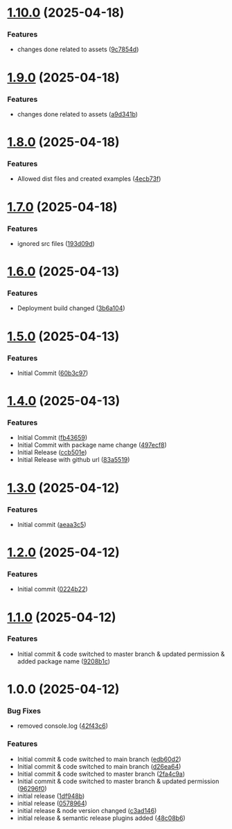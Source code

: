 # [1.10.0](https://github.com/saradab-mindfire/data-table/compare/v1.9.0...v1.10.0) (2025-04-18)


### Features

* changes done related to assets ([9c7854d](https://github.com/saradab-mindfire/data-table/commit/9c7854d5116ab53de9472e1f7cf6f9700bee0afe))

# [1.9.0](https://github.com/saradab-mindfire/data-table/compare/v1.8.0...v1.9.0) (2025-04-18)


### Features

* changes done related to assets ([a9d341b](https://github.com/saradab-mindfire/data-table/commit/a9d341bbf743feb62e37ae5f90cd5e3a9e4f08e6))

# [1.8.0](https://github.com/saradab-mindfire/data-table/compare/v1.7.0...v1.8.0) (2025-04-18)


### Features

* Allowed dist files and created examples ([4ecb73f](https://github.com/saradab-mindfire/data-table/commit/4ecb73f0b210f8ce6fa3fa58dd189b608af18e7a))

# [1.7.0](https://github.com/saradab-mindfire/data-table/compare/v1.6.0...v1.7.0) (2025-04-18)


### Features

* ignored src files ([193d09d](https://github.com/saradab-mindfire/data-table/commit/193d09d31a1f54038d82b36b27cbc68ea1f918a8))

# [1.6.0](https://github.com/saradab-mindfire/data-table/compare/v1.5.0...v1.6.0) (2025-04-13)


### Features

* Deployment build changed ([3b6a104](https://github.com/saradab-mindfire/data-table/commit/3b6a104c8aa93f24d3912ca31da6540c5eb167c5))

# [1.5.0](https://github.com/saradab-mindfire/data-table/compare/v1.4.0...v1.5.0) (2025-04-13)


### Features

* Initial Commit ([60b3c97](https://github.com/saradab-mindfire/data-table/commit/60b3c97e9e3c3dba27de38fdf1c3d681ba0854b8))

# [1.4.0](https://github.com/saradab-mindfire/data-table/compare/v1.3.0...v1.4.0) (2025-04-13)


### Features

* Initial Commit ([fb43659](https://github.com/saradab-mindfire/data-table/commit/fb436598182a308ec3b91f4a1fdaa3eab1e6a451))
* Initial Commit with package name change ([497ecf8](https://github.com/saradab-mindfire/data-table/commit/497ecf8e7656ba92734e3ee4e7eb650d4ea62a5c))
* Initial Release ([ccb501e](https://github.com/saradab-mindfire/data-table/commit/ccb501e9e80ed5b5495e7dbf81991fae3a5b3693))
* Initial Release with github url ([83a5519](https://github.com/saradab-mindfire/data-table/commit/83a55194efd45a885484df710f5d24a6106d6f8c))

# [1.3.0](https://github.com/saradab-mindfire/sp-sortable-data-table/compare/v1.2.0...v1.3.0) (2025-04-12)


### Features

* Initial commit ([aeaa3c5](https://github.com/saradab-mindfire/sp-sortable-data-table/commit/aeaa3c5ce5e9b77318d6f36cb89e697a78cf81d1))

# [1.2.0](https://github.com/saradab-mindfire/sp-sortable-data-table/compare/v1.1.0...v1.2.0) (2025-04-12)


### Features

* Initial commit ([0224b22](https://github.com/saradab-mindfire/sp-sortable-data-table/commit/0224b22f2ed843c122c519909d07418d60d16366))

# [1.1.0](https://github.com/saradab-mindfire/sp-sortable-data-table/compare/v1.0.0...v1.1.0) (2025-04-12)


### Features

* Initial commit & code switched to master branch & updated permission & added package name ([9208b1c](https://github.com/saradab-mindfire/sp-sortable-data-table/commit/9208b1ca357456133f72c5a1a254dca4f6979e74))

# 1.0.0 (2025-04-12)


### Bug Fixes

* removed console.log ([42f43c6](https://github.com/saradab-mindfire/sp-sortable-data-table/commit/42f43c68cceec56c1b40f6f93e10931d5cab01d8))


### Features

* Initial commit & code switched to main branch ([edb60d2](https://github.com/saradab-mindfire/sp-sortable-data-table/commit/edb60d209d6189d8ed829e3fdd80fa47e5243936))
* Initial commit & code switched to main branch ([d26ea64](https://github.com/saradab-mindfire/sp-sortable-data-table/commit/d26ea649c22157f5709072c7798bc40d33f8efbb))
* Initial commit & code switched to master branch ([2fa4c9a](https://github.com/saradab-mindfire/sp-sortable-data-table/commit/2fa4c9ab734455a891b194b6f9f5a8f802d7ed55))
* Initial commit & code switched to master branch & updated permission ([96296f0](https://github.com/saradab-mindfire/sp-sortable-data-table/commit/96296f0cc3163c380e70632065c58396c82e93fa))
* initial release ([1df948b](https://github.com/saradab-mindfire/sp-sortable-data-table/commit/1df948b9a39d7ccbf5944f313c38fc2d8e0afff4))
* initial release ([0578964](https://github.com/saradab-mindfire/sp-sortable-data-table/commit/05789645127dac35698d373d48cf92b2ab53cde1))
* initial release & node version changed ([c3ad146](https://github.com/saradab-mindfire/sp-sortable-data-table/commit/c3ad1460e0ca069aaaf8023b9da87b22fb0fc6de))
* initial release & semantic release plugins added ([48c08b6](https://github.com/saradab-mindfire/sp-sortable-data-table/commit/48c08b664fe7686aa053e231ea9cfedf44808b5e))
